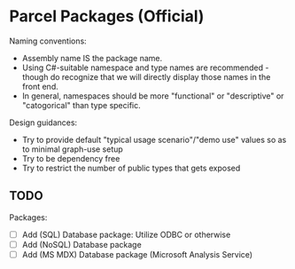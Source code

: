 # Parcel Packages (Official)

Naming conventions:

* Assembly name IS the package name.
* Using C#-suitable namespace and type names are recommended - though do recognize that we will directly display those names in the front end.
* In general, namespaces should be more "functional" or "descriptive" or "catogorical" than type specific.

Design guidances:

* Try to provide default "typical usage scenario"/"demo use" values so as to minimal graph-use setup
* Try to be dependency free
* Try to restrict the number of public types that gets exposed

## TODO

Packages:

- [ ] Add (SQL) Database package: Utilize ODBC or otherwise
- [ ] Add (NoSQL) Database package
- [ ] Add (MS MDX) Database package (Microsoft Analysis Service)